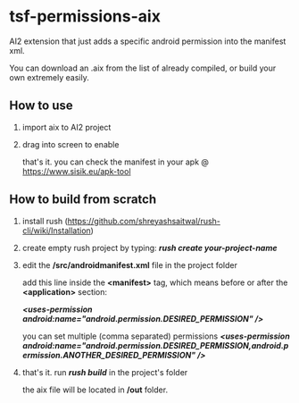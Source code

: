 # tsf-permissions-aix
AI2 extension that just adds a specific android permission into the manifest xml.

You can download an .aix from the list of already compiled, or build your own extremely easily.

## How to use

1. import aix to AI2 project
2. drag into screen to enable

    that's it. you can check the manifest in your apk @ https://www.sisik.eu/apk-tool

## How to build from scratch

1. install rush (https://github.com/shreyashsaitwal/rush-cli/wiki/Installation)

2. create empty rush project by typing: ***rush create your-project-name***

3. edit the **/src/androidmanifest.xml** file in the project folder

      add this line inside the **\<manifest>** tag, which means before or after the **\<application>** section:
    
      ***\<uses-permission android:name="android.permission.DESIRED_PERMISSION" />***
      
      you can set multiple (comma separated) permissions
      ***\<uses-permission android:name="android.permission.DESIRED_PERMISSION,android.permission.ANOTHER_DESIRED_PERMISSION" />***
    
4. that's it. run ***rush build*** in the project's folder
    
      the aix file will be located in **/out** folder.
